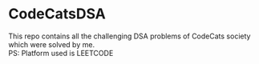 # CodeCatsDSA
This repo contains all the challenging DSA problems of CodeCats society which were solved by me.
<br>PS: Platform used is LEETCODE
